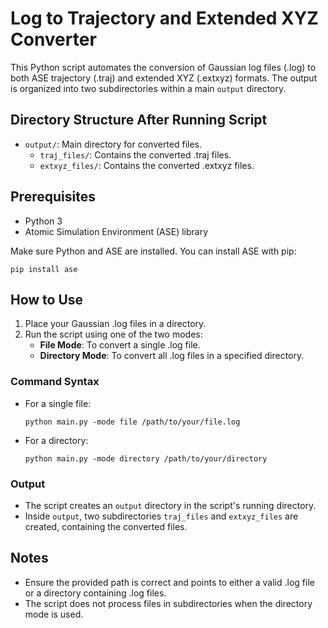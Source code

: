 # Log to Trajectory and Extended XYZ Converter

This Python script automates the conversion of Gaussian log files (.log) to both ASE trajectory (.traj) and extended XYZ (.extxyz) formats. The output is organized into two subdirectories within a main `output` directory.

## Directory Structure After Running Script

- `output/`: Main directory for converted files.
  - `traj_files/`: Contains the converted .traj files.
  - `extxyz_files/`: Contains the converted .extxyz files.

## Prerequisites

- Python 3
- Atomic Simulation Environment (ASE) library

Make sure Python and ASE are installed. You can install ASE with pip:

```
pip install ase
```

## How to Use

1. Place your Gaussian .log files in a directory.
2. Run the script using one of the two modes:
   - **File Mode**: To convert a single .log file.
   - **Directory Mode**: To convert all .log files in a specified directory.

### Command Syntax

- For a single file:
  ```
  python main.py -mode file /path/to/your/file.log
  ```

- For a directory:
  ```
  python main.py -mode directory /path/to/your/directory
  ```

### Output

- The script creates an `output` directory in the script's running directory.
- Inside `output`, two subdirectories `traj_files` and `extxyz_files` are created, containing the converted files.

## Notes

- Ensure the provided path is correct and points to either a valid .log file or a directory containing .log files.
- The script does not process files in subdirectories when the directory mode is used.
